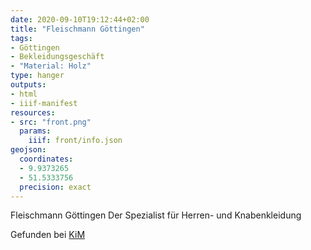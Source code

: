 ```yaml
---
date: 2020-09-10T19:12:44+02:00
title: "Fleischmann Göttingen"
tags:
- Göttingen
- Bekleidungsgeschäft
- "Material: Holz"
type: hanger
outputs:
- html
- iiif-manifest
resources:
- src: "front.png"
  params:
    iiif: front/info.json
geojson:
  coordinates:
  - 9.9373265
  - 51.5333756
  precision: exact
---
```

Fleischmann Göttingen Der Spezialist für Herren- und Knabenkleidung

<div class="source">Gefunden bei <a href="https://www.neue-arbeit-brockensammlung.de/geschaefte/zweigstelle-kim/">KiM</a></div>
